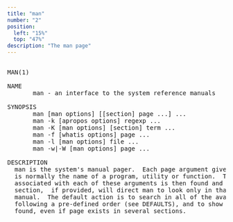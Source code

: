 ```yaml
---
title: "man"
number: "2"
position:
  left: "15%"
  top: "47%"
description: "The man page"
---
```


<pre>

MAN(1)

NAME
       man - an interface to the system reference manuals

SYNOPSIS
       man [man options] [[section] page ...] ...
       man -k [apropos options] regexp ...
       man -K [man options] [section] term ...
       man -f [whatis options] page ...
       man -l [man options] file ...
       man -w|-W [man options] page ...

DESCRIPTION 
  man is the system's manual pager.  Each page argument given to man
  is normally the name of a program, utility or function.  The manual page
  associated with each of these arguments is then found and displayed.  A
  section,  if provided, will direct man to look only in that section of the
  manual.  The default action is to search in all of the available sections
  following a pre-defined order (see DEFAULTS), and to show only the first page
  found, even if page exists in several sections.

</pre>
